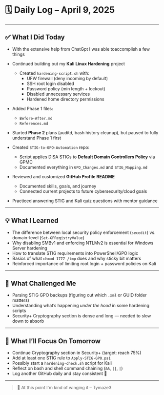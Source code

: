 # 🗓️ Daily Log – April 9, 2025

---

## ✅ What I Did Today

- With the extensive help from ChatGpt I was able toaccomplish a few things
- Continued building out my **Kali Linux Hardening** project  
  - Created `hardening-script.sh` with:
    - UFW firewall (deny incoming by default)
    - SSH root login disabled
    - Password policy (min length + lockout)
    - Disabled unnecessary services
    - Hardened home directory permissions
- Added Phase 1 files:
  - `Before-After.md`
  - `References.md`
- Started **Phase 2** plans (auditd, bash history cleanup), but paused to fully understand Phase 1 first

- Created `STIG-to-GPO-Automation` repo:
  - Script applies DISA STIGs to **Default Domain Controllers Policy** via GPMC
  - Documented everything in `GPO_Changes.md` and `STIG_Mapping.md`

- Reviewed and customized **GitHub Profile README**
  - Documented skills, goals, and journey
  - Connected current projects to future cybersecurity/cloud goals

- Practiced answering STIG and Kali quiz questions with mentor guidance

---

## 💡 What I Learned

- The difference between local security policy enforcement (`secedit`) vs. domain-level (`Set-GPRegistryValue`)
- Why disabling SMBv1 and enforcing NTLMv2 is essential for Windows Server hardening
- How to translate STIG requirements into PowerShell/GPO logic
- Basics of what `chmod 1777 /tmp` does and why sticky bit matters
- Reinforced importance of limiting root login + password policies on Kali

---

## 🧠 What Challenged Me

- Parsing STIG GPO backups (figuring out which `.xml` or GUID folder matters)
- Understanding what’s happening *under the hood* in some hardening scripts
- Security+ Cryptography section is dense and long — needed to slow down to absorb

---

## 🔄 What I’ll Focus On Tomorrow

- Continue Cryptography section in Security+ (target: reach 75%)
- Add at least one STIG rule to `Apply-STIG-GPO.ps1`
- Possibly start a `hardening-check.sh` script for Kali
- Reflect on bash and shell command chaining (`&&`, `||`, `|`)
- Log another GitHub daily and stay consistent 🔁

---

> 🔐 At this point I'm kind of winging it – Tymaze3
